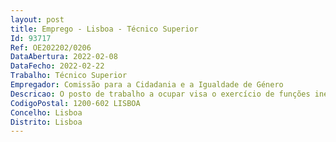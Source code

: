 ```yaml
--- 
layout: post
title: Emprego - Lisboa - Técnico Superior
Id: 93717
Ref: OE202202/0206
DataAbertura: 2022-02-08
DataFecho: 2022-02-22
Trabalho: Técnico Superior
Empregador: Comissão para a Cidadania e a Igualdade de Género
Descricao: O posto de trabalho a ocupar visa o exercício de funções inerentes à carreira técnica superior, de apoio técnico e acompanhamento do Programa Conciliação e Igualdade de Género, no âmbito do Mecanismo Financeiro do Espaço Económico Europeu   EEA Grants, nomeadamente     a gestão e o acompanhamento de projetos    elaboração de informações  propostas pareceres de apoio técnico    análise de relatórios de progresso dos projetos    análise dos pedidos de alteração aos projetos     representação do organismo em assuntos relacionados com o Programa    assegurar a monitorização aos projetos, incluindo as verificações no local    recolha de informação para reporte técnico e financeiro do Programa, em conformidade com o Regulamento    disponibilizar, sempre que solicitado,  os dados necessários à gestão, à elaboração de relatórios, ao acompanhamento, às auditorias e à avaliação exigidas no Regulamento   gestão do registo de dados na plataforma de apoio do Programa.
CodigoPostal: 1200-602 LISBOA
Concelho: Lisboa
Distrito: Lisboa
--- 
```

